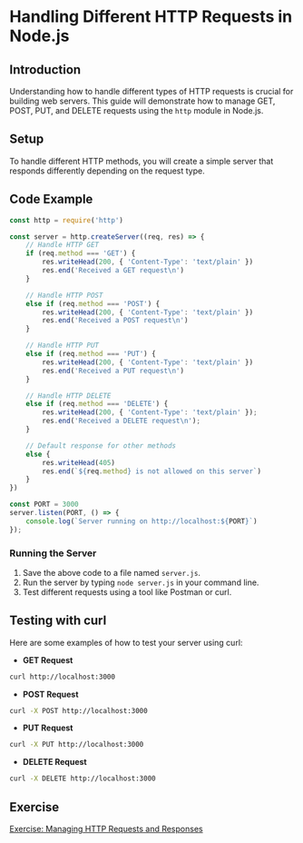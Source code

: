 # Handling Different HTTP Requests in Node.js

## Introduction

Understanding how to handle different types of HTTP requests is crucial for building web servers. This guide will demonstrate how to manage GET, POST, PUT, and DELETE requests using the `http` module in Node.js.

## Setup

To handle different HTTP methods, you will create a simple server that responds differently depending on the request type.

## Code Example

```javascript
const http = require('http')

const server = http.createServer((req, res) => {
    // Handle HTTP GET
    if (req.method === 'GET') {
        res.writeHead(200, { 'Content-Type': 'text/plain' })
        res.end('Received a GET request\n')
    }

    // Handle HTTP POST
    else if (req.method === 'POST') {
        res.writeHead(200, { 'Content-Type': 'text/plain' })
        res.end('Received a POST request\n')
    }

    // Handle HTTP PUT
    else if (req.method === 'PUT') {
        res.writeHead(200, { 'Content-Type': 'text/plain' })
        res.end('Received a PUT request\n')
    }

    // Handle HTTP DELETE
    else if (req.method === 'DELETE') {
        res.writeHead(200, { 'Content-Type': 'text/plain' });
        res.end('Received a DELETE request\n');
    }

    // Default response for other methods
    else {
        res.writeHead(405)
        res.end(`${req.method} is not allowed on this server`)
    }
})

const PORT = 3000
server.listen(PORT, () => {
    console.log(`Server running on http://localhost:${PORT}`)
});
```

### Running the Server

1. Save the above code to a file named `server.js`.
2. Run the server by typing `node server.js` in your command line.
3. Test different requests using a tool like Postman or curl.

## Testing with curl

Here are some examples of how to test your server using curl:

- **GET Request**
```bash
curl http://localhost:3000
```

- **POST Request**
```bash
curl -X POST http://localhost:3000
```

- **PUT Request**
```bash
curl -X PUT http://localhost:3000
```

- **DELETE Request**
```bash
curl -X DELETE http://localhost:3000
```

## Exercise

[Exercise: Managing HTTP Requests and Responses](exercise.md)
